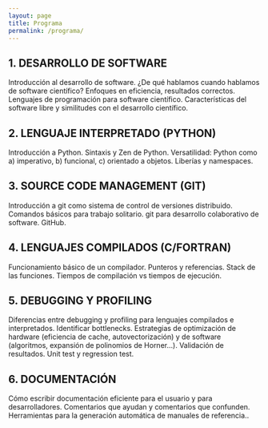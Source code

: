 ```yaml
---
layout: page
title: Programa
permalink: /programa/
---
```



## 1. DESARROLLO DE SOFTWARE
   Introducción al desarrollo de software. ¿De qué hablamos cuando hablamos de software científico? Enfoques en eficiencia, resultados correctos. Lenguajes de programación para software científico. Características del software libre y similitudes con el desarrollo científico.

## 2. LENGUAJE INTERPRETADO (PYTHON)
   Introducción a Python. Sintaxis y Zen de Python. Versatilidad: Python como a) imperativo, b) funcional, c) orientado a objetos. Liberías y namespaces.

## 3. SOURCE CODE MANAGEMENT (GIT)
   Introducción a git como sistema de control de versiones distribuido. Comandos básicos para trabajo solitario. git para desarrollo colaborativo de software. GitHub.

## 4. LENGUAJES COMPILADOS (C/FORTRAN)
   Funcionamiento básico de un compilador. Punteros y referencias. Stack de las funciones. Tiempos de compilación vs tiempos de ejecución.

## 5. DEBUGGING Y PROFILING
   Diferencias entre debugging y profiling para lenguajes compilados e interpretados. Identificar bottlenecks. Estrategias de optimización de hardware (eficiencia de cache, autovectorización) y de software (algoritmos, expansión de polinomios de Horner…). Validación de resultados. Unit test y regression test.

## 6. DOCUMENTACIÓN
   Cómo escribir documentación eficiente para el usuario y para desarrolladores. Comentarios que ayudan y comentarios que confunden. Herramientas para la generación automática de manuales de referencia..


